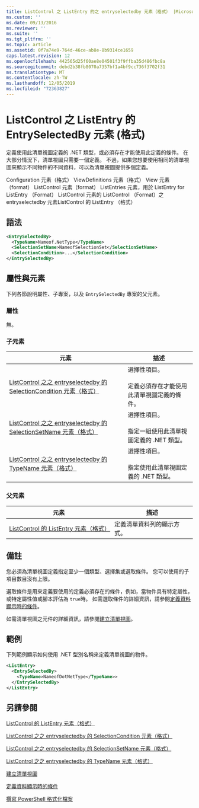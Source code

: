 ```yaml
---
title: ListControl 之 ListEntry 的之 entryselectedby 元素（格式） |Microsoft Docs
ms.custom: ''
ms.date: 09/13/2016
ms.reviewer: ''
ms.suite: ''
ms.tgt_pltfrm: ''
ms.topic: article
ms.assetid: 0f7a74e9-764d-46ce-ab8e-8b9314ce1659
caps.latest.revision: 12
ms.openlocfilehash: 442565d25f60ae8e04501f3f9ffba35d486fbc8a
ms.sourcegitcommit: debd2b38fb8070a7357bf1a4bf9cc736f3702f31
ms.translationtype: MT
ms.contentlocale: zh-TW
ms.lasthandoff: 12/05/2019
ms.locfileid: "72363827"
---
```

# <a name="entryselectedby-element-for-listentry-for-listcontrol-format"></a>ListControl 之 ListEntry 的 EntrySelectedBy 元素 (格式)

定義使用此清單視圖定義的 .NET 類型，或必須存在才能使用此定義的條件。 在大部分情況下，清單視圖只需要一個定義。 不過，如果您想要使用相同的清單視圖來顯示不同物件的不同資料，可以為清單視圖提供多個定義。

Configuration 元素（格式） ViewDefinitions 元素（格式） View 元素（format） ListControl 元素（format） ListEntries 元素，用於 ListEntry for ListEntry （Format） ListControl 元素的 ListControl （Format）之 entryselectedby 元素ListControl 的 ListEntry （格式）

## <a name="syntax"></a>語法

```xml
<EntrySelectedBy>
  <TypeName>Nameof.NetType</TypeName>
  <SelectionSetName>NameofSelectionSet</SelectionSetName>
  <SelectionCondition>...</SelectionCondition>
</EntrySelectedBy>
```

## <a name="attributes-and-elements"></a>屬性與元素

下列各節說明屬性、子專案，以及 `EntrySelectedBy` 專案的父元素。

### <a name="attributes"></a>屬性

無。

### <a name="child-elements"></a>子元素

|元素|描述|
|-------------|-----------------|
|[ListControl 之之 entryselectedby 的 SelectionCondition 元素（格式）](./selectioncondition-element-for-entryselectedby-for-listcontrol-format.md)|選擇性項目。<br /><br /> 定義必須存在才能使用此清單視圖定義的條件。|
|[ListControl 之之 entryselectedby 的 SelectionSetName 元素（格式）](./selectionsetname-element-for-entryselectedby-for-listcontrol-format.md)|選擇性項目。<br /><br /> 指定一組使用此清單視圖定義的 .NET 類型。|
|[ListControl 之之 entryselectedby 的 TypeName 元素（格式）](./typename-element-for-entryselectedby-for-listcontrol-format.md)|選擇性項目。<br /><br /> 指定使用此清單視圖定義的 .NET 類型。|

### <a name="parent-elements"></a>父元素

|元素|描述|
|-------------|-----------------|
|[ListControl 的 ListEntry 元素（格式）](./listentry-element-for-listcontrol-format.md)|定義清單資料列的顯示方式。|

## <a name="remarks"></a>備註

您必須為清單視圖定義指定至少一個類型、選擇集或選取條件。 您可以使用的子項目數目沒有上限。

選取條件是用來定義要使用的定義必須存在的條件，例如，當物件具有特定屬性，或特定屬性值或腳本評估為 `true`時。 如需選取條件的詳細資訊，請參閱[定義資料顯示時的條件](./defining-conditions-for-displaying-data.md)。

如需清單視圖之元件的詳細資訊，請參閱[建立清單視圖](./creating-a-list-view.md)。

## <a name="example"></a>範例

下列範例顯示如何使用 .NET 型別名稱來定義清單視圖的物件。

```xml
<ListEntry>
  <EntrySelectedBy>
    <TypeName>NameofDotNetType</TypeName>>
  </EntrySelectedBy>
</ListEntry>
```

## <a name="see-also"></a>另請參閱

[ListControl 的 ListEntry 元素（格式）](./listentry-element-for-listcontrol-format.md)

[ListControl 之之 entryselectedby 的 SelectionCondition 元素（格式）](./selectioncondition-element-for-entryselectedby-for-listcontrol-format.md)

[ListControl 之之 entryselectedby 的 SelectionSetName 元素（格式）](./selectionsetname-element-for-entryselectedby-for-listcontrol-format.md)

[ListControl 之之 entryselectedby 的 TypeName 元素（格式）](./typename-element-for-entryselectedby-for-listcontrol-format.md)

[建立清單視圖](./creating-a-list-view.md)

[定義資料顯示時的條件](./defining-conditions-for-displaying-data.md)

[撰寫 PowerShell 格式化檔案](./writing-a-powershell-formatting-file.md)
